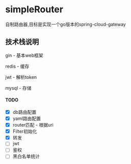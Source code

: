 # simpleRouter
自制路由器,目标是实现一个go版本的spring-cloud-gateway



## 技术栈说明

gin - 基本web框架

redis - 缓存

jwt - 解析token

mysql - 存储



#### TODO

- [x] db路由配置
- [x] yaml路由配置
- [x] router匹配 - 根据uri
- [x] Filter初始化
- [x] 转发
- [ ] jwt
- [ ] 鉴权
- [ ] 黑白名单统计
